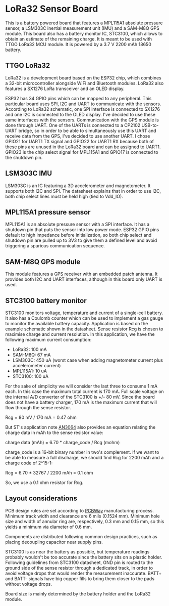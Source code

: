 LoRa32 Sensor Board
===================
This is a battery powered board that features a MPL115A1 absolute pressure sensor, a LSM303C inertial measurement unit (IMU) and a SAM-M8Q GPS module. This board also has a battery monitor IC, STC3100, which allows to obtain an estimate of the remaining charge. It is meant to be used with TTGO LoRa32 MCU module. It is powered by a 3.7 V 2200 mAh 18650 battery.

TTGO LoRa32
-----------
LoRa32 is a development board based on the ESP32 chip, which combines a 32-bit microcontroller alongside WiFi and Bluetooth modules. LoRa32 also features a SX1276 LoRa transceiver and an OLED display.

ESP32 has 34 GPIO pins which can be mapped to any peripheral. This particular board uses SPI, I2C and UART to communicate with the sensors. According to LoRa32 schematic, one SPI interface is connected to SX1276 and one I2C is connected to the OLED display. I've decided to use these same interfaces with the sensors. Communication with the GPS module is done through UART. One of the UARTs is connected to a CP2102 USB-to-UART bridge, so in order to be able to simultaneously use this UART and receive data from the GPS, I've decided to use another UART. I chose GPIO21 for UART1 TX signal and GPIO22 for UART1 RX because both of these pins are unused in the LoRa32 board and can be assigned to UART1. GPIO23 is the chip select signal for MPL115A1 and GPIO17 is connected to the shutdown pin.

LSM303C IMU
-----------
LSM303C is an IC featuring a 3D accelerometer and magnetometer. It supports both I2C and SPI. The datasheet explains that in order to use I2C, both chip select lines must be held high (tied to Vdd_IO).

MPL115A1 pressure sensor
------------------------
MPL115A1 is an absolute pressure sensor with a SPI interface. It has a shutdown pin that puts the sensor into low power mode. ESP32 GPIO pins default to high impedance before initialization, so both chip select and shutdown pin are pulled up to 3V3 to give them a defined level and avoid triggering a spurious communication sequence.

SAM-M8Q GPS module
------------------
This module features a GPS receiver with an embedded patch antenna. It provides both I2C and UART interfaces, although in this board only UART is used.

STC3100 battery monitor
-----------------------
STC3100 monitors voltage, temperature and current of a single-cell battery. It also has a Coulomb counter which can be used to implement a gas gauge to monitor the available battery capacity. Application is based on the example schematic shown in the datasheet. Sense resistor Rcg is chosen to maximise charge and current resolution. In this application, we have the following maximum current consumption:

* LoRa32: 100 mA
* SAM-M8Q: 67 mA
* LSM303C: 450 uA (worst case when adding magnetometer current plus accelerometer current)
* MPL115A1: 10 uA
* STC3100: 100 uA

For the sake of simplicity we will consider the last three to consume 1 mA each. In this case the maximum total current is 170 mA. Full scale voltage on the internal A/D converter of the STC3100 is +/- 80 mV. Since the board does not have a battery charger, 170 mA is the maximum current that will flow through the sense resistor.

Rcg = 80 mV / 170 mA = 0.47 ohm


But ST's application note [AN3064](https://www.st.com/content/ccc/resource/technical/document/application_note/fa/c2/de/32/e8/c9/4e/28/CD00248578.pdf/files/CD00248578.pdf/jcr:content/translations/en.CD00248578.pdf) also provides an equation relating the charge data in mAh to the sense resistor value:

charge data (mAh) = 6.70 \* charge_code / Rcg (mohm)

charge_code is a 16-bit binary number in two's complement. If we want to be able to measure a full discharge, we should find Rcg for 2200 mAh and a charge code of 2^15-1:

Rcg = 6.70 \* 32767 / 2200 mAh = 0.1 ohm

So, we use a 0.1 ohm resistor for Rcg.

Layout considerations
---------------------
PCB design rules are set according to [PCBWay](https://www.pcbway.com) manufacturing process. Minimum track width and clearance are 6 mils (0.1524 mm). Minimum hole size and width of annular ring are, respectively, 0.3 mm and 0.15 mm, so this yields a minimum via diameter of 0.6 mm.

Components are distributed following common design practices, such as placing decoupling capacitor near supply pins.

STC3100 is as near the battery as possible, but temperature readings probably wouldn't be too accurate since the battery sits on a plastic holder. Following guidelines from STC3100 datasheet, GND pin is routed to the ground side of the sense resistor through a dedicated track, in order to avoid voltage drops that would render the measurement inaccurate. BATT+ and BATT- signals have big copper fills to bring them closer to the pads without voltage drops.

Board size is mainly determined by the battery holder and the LoRa32 module.
